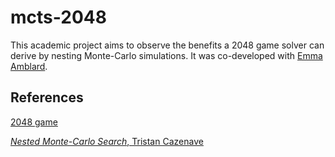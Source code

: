 # mcts-2048

This academic project aims to observe the benefits a 2048 game solver can derive by nesting Monte-Carlo simulations. It was co-developed with [Emma Amblard](https://github.com/emmaamblard).

## References

[2048 game](https://play2048.co/)

[*Nested Monte-Carlo Search*, Tristan Cazenave](https://www.lamsade.dauphine.fr/~cazenave/papers/nested.pdf)
 
